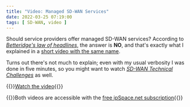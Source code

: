 ```yaml
---
title: "Video: Managed SD-WAN Services"
date: 2022-03-25 07:19:00
tags: [ SD-WAN, video ]
---
```

Should service providers offer managed SD-WAN services? According to _[Betteridge's law of headlines](https://en.wikipedia.org/wiki/Betteridge%27s_law_of_headlines)_, the answer is **NO**, and that's exactly what I explained in a [short video with the same name](https://my.ipspace.net/bin/get/NetBiz/MS1%20-%20Should%20Service%20Providers%20Offer%20Managed%20SD-WAN%20Services.mp4?doccode=NetBiz).

Turns out there's not much to explain; even with my usual verbosity I was done in five minutes, so you might want to watch _[SD-WAN Technical Challenges](https://my.ipspace.net/bin/get/NetBiz/MS2%20-%20SD-WAN%20Technical%20Challenges.mp4?doccode=NetBiz)_ as well.

{{<jump>}}[Watch the video](https://my.ipspace.net/bin/get/NetBiz/MS1%20-%20Should%20Service%20Providers%20Offer%20Managed%20SD-WAN%20Services.mp4?doccode=NetBiz){{</jump>}}

{{<note info>}}Both videos are accessible with the [free ipSpace.net subscription](https://www.ipspace.net/Subscription/Free){{</note>}}
